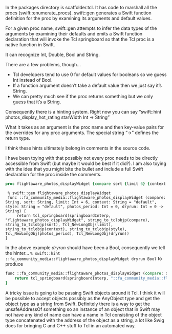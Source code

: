 

In the packages directory is scaffolder.tcl.  It has code to marshall all the procs (swift::enumerate_procs).  swift::gen generates a Swift function definition for the proc by examining its arguments and default values.

For a given proc name, swift::gen attempts to infer the data types of the arguments by examining their defaults and emits a Swift function declaration that will invoke the Tcl springboard so that the Tcl proc is a native function in Swift.

It can recognize Int, Double, Bool and String.

There are a few problems, though…

* Tcl developers tend to use 0 for default values for booleans so we guess Int instead of Bool.
* If a function argument doesn’t take a default value then we just say it’s String.
* We can pretty much see if the proc returns something but we only guess that it’s a String.

Consequently there is a hinting system.  Right now you can say “swift::hint photos_display_hot_rating starWidth Int -> String”

What it takes as an argument is the proc name and then key-value pairs for the overrides for any proc arguments.  The special string “->” defines the return type.

I think these hints ultimately belong in comments in the source code.

I have been toying with that possibly not every proc needs to be directly accessible from Swift (but maybe it would be best if it did?).  I am also toying with the idea that you might bite the bullet and include a full Swift declaration for the proc inside the comments.

```tcl
proc flightaware_photos_displayWidget {compare sort {limit 6} {context default} {style default} {photos_period 0} {dryrun 0}} {...}
```


```
 % swift::gen flightaware_photos_displayWidget
 func ::fa_community_media::flightaware_photos_displayWidget (compare: String, sort: String, limit: Int = 6, context: String = "default", style: String = "default", photos_period: Int = 0, dryrun: Int = 0 -> String) {
     return tcl_springboard(springboardInterp, "flightaware_photos_displayWidget", string_to_tclobjp(compare), string_to_tclobjp(sort), Tcl_NewLongObj(limit), string_to_tclobjp(context), string_to_tclobjp(style), Tcl_NewLongObj(photos_period), Tcl_NewLongObj(dryrun))
}
```

In the above example *dryrun* should have been a Bool, consequently we tell the hinter...  ``` % swift::hint ::fa_community_media::flightaware_photos_displayWidget dryrun Bool ``` to produce

```tcl
func ::fa_community_media::flightaware_photos_displayWidget (compare: String, sort: String, limit: Int = 6, context: String = "default", style: String = "default", photos_period: Int = 0, dryrun: Bool = 0 -> String) {
    return tcl_springboard(springboardInterp, "::fa_community_media::flightaware_photos_displayWidget", string_to_tclobjp(compare), string_to_tclobjp(sort), Tcl_NewLongObj(limit), string_to_tclobjp(context), string_to_tclobjp(style), Tcl_NewLongObj(photos_period), Tcl_NewBooleanObj(dryrun ? 1 : 0))
}
```

A tricky issue is going to be passing Swift objects around it Tcl.  I think it will be possible to accept objects possibly as the AnyObject type and get the object type as a string from Swift.  Definitely there is a way to get the unsafeAddressOf something so an instance of an object that in Swift may not have any kind of name can have a name in Tcl consisting of the object type concatenated with the address of the object as a string, a lot like Swig does for bringing C and C++ stuff to Tcl in an automated way.
